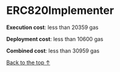 # ERC820Implementer


**Execution cost**: less than 20359 gas

**Deployment cost**: less than 10600 gas

**Combined cost**: less than 30959 gas





[Back to the top ↑](#erc820implementer)
